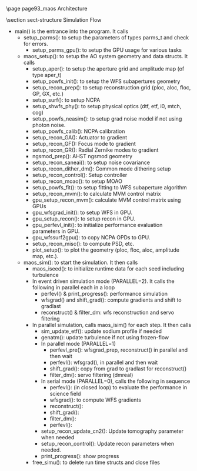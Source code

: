 \page page93_maos Architecture

\section sect-structure Simulation Flow

- main() is the entrance into the program. It calls
    - setup_parms(): to setup the parameters of types parms_t and check for errors.
        - setup_parms_gpu(): to setup the GPU usage for various tasks
    - maos_setup(): to setup the AO system geometry and data structs. It calls
        - setup_aper():  to setup the aperture grid and amplitude map (of type aper_t)
        - setup_powfs_init(): to setup the WFS subapertures geometry
        - setup_recon_prep(): to setup reconstruction grid (ploc, aloc, floc, GP, GX, etc.)
        - setup_surf(): to setup NCPA
        - setup_shwfs_phy(): to setup physical optics (dtf, etf, i0, mtch, cog)
        - setup_powfs_neasim(): to setup grad noise model if not using photon noise.
        - setup_powfs_calib(): NCPA calibration
        - setup_recon_GA(): Actuator to gradient
        - setup_recon_GF(): Focus mode to gradient
        - setup_recon_GR(): Radial Zernike modes to gradient
        - ngsmod_prep(): AHST ngsmod geometry
        - setup_recon_saneai(): to setup noise covariance
        - setup_recon_dither_dm(): Common mode dithering setup
        - setup_recon_control(): Setup controller
        - setup_recon_moao(): to setup MOAO
        - setup_powfs_fit(): to setup fitting to WFS subaperture algorithm
        - setup_recon_mvm(): to calculate MVM control matrix 
        - gpu_setup_recon_mvm(): calculate MVM control matrix using GPUs
        - gpu_wfsgrad_init(): to setup WFS in GPU.
        - gpu_setup_recon(): to setup recon in GPU.
        - gpu_perfevl_init(): to initialize performance evaluation parameters in GPU.
        - gpu_wfssurf2gpu(): to copy NCPA OPDs to GPU.
        - setup_recon_misc(): to compute PSD, etc.
        - plot_setup(): to plot the geometry (ploc, floc, aloc, amplitude map, etc.).
    - maos_sim(): to start the simulation. It then calls
        - maos_iseed(): to initialize runtime data for each seed including turbulence
        - In event driven simulation mode (PARALLEL=2). It calls the following in parallel each in a loop
            - perfevl() & print_progress(): performance simulation
            - wfsgrad() and shift_grad(): compute gradients and shift to gradlast
            - reconstruct() & filter_dm: wfs reconstruction and servo filtering
        - In parallel simulation, calls maos_isim() for each step. It then calls
            - sim_update_etf(): update sodium profile if needed
            - genatm(): update turbulence if not using frozen-flow
            - In parallel mode (PARALLEL=1)
                - perfevl_pre(): wfsgrad_prep, reconstruct() in parallel and then wait
                - perfevl(): wfsgrad(), in parallel and then wait
                - shift_grad(): copy from grad to gradlast for reconstruct()
                - filter_dm(): servo filtering (dmreal)
            - In serial mode (PARALLEL=0), calls the following in sequence
                - perfevl(): (in closed loop) to evaluate the performance in science field
                - wfsgrad(): to compute WFS gradients
                - reconstruct():
                - shift_grad():
                - filter_dm():
                - perfevl():
            - setup_recon_update_cn2(): Update tomography parameter when needed
            - setup_recon_control(): Update recon parameters when needed.
            - print_progress(): show progress
        - free_simu(): to delete run time structs and close files


